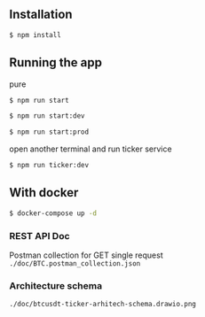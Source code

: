 
## Installation

```bash
$ npm install
```

## Running the app

pure
```bash
$ npm run start

$ npm run start:dev

$ npm run start:prod
```

open another terminal and run ticker service
```bash
$ npm run ticker:dev
```
## With docker
```bash
$ docker-compose up -d
```

### REST API Doc

Postman collection for GET single request
`./doc/BTC.postman_collection.json`

### Architecture schema

`./doc/btcusdt-ticker-arhitech-schema.drawio.png`